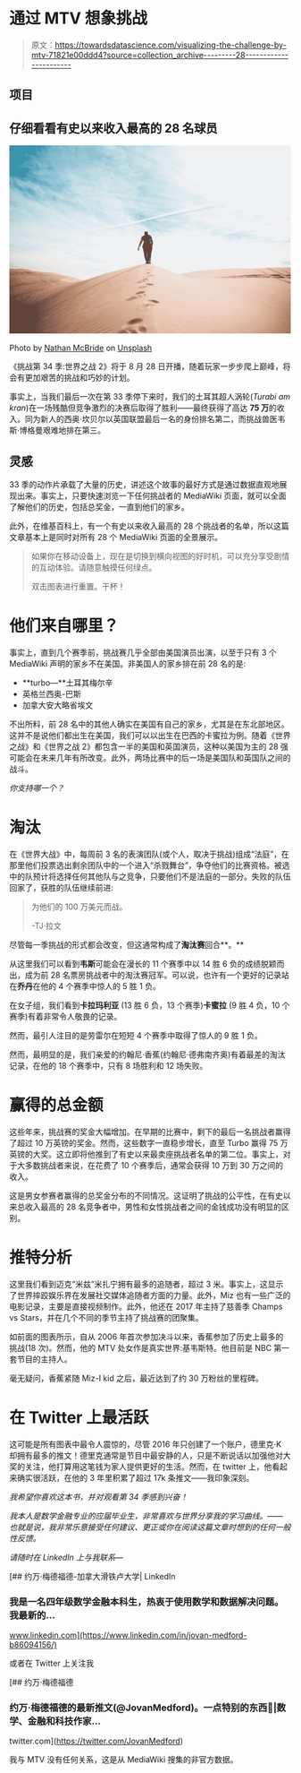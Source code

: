 # 通过 MTV 想象挑战

> 原文：<https://towardsdatascience.com/visualizing-the-challenge-by-mtv-71821e00ddd4?source=collection_archive---------28----------------------->

## 项目

## 仔细看看有史以来收入最高的 28 名球员

![](img/717296a10856cbf72bfec5a61c795e8a.png)

Photo by [Nathan McBride](https://unsplash.com/@nathan_mcb?utm_source=unsplash&utm_medium=referral&utm_content=creditCopyText) on [Unsplash](https://unsplash.com/search/photos/desert?utm_source=unsplash&utm_medium=referral&utm_content=creditCopyText)

《挑战第 34 季:世界之战 2》将于 8 月 28 日开播，随着玩家一步步爬上巅峰，将会有更加艰苦的挑战和巧妙的计划。

事实上，当我们最后一次在第 33 季停下来时，我们的土耳其超人涡轮(*Turabi am kran*)在一场残酷但竞争激烈的决赛后取得了胜利——最终获得了高达 **75 万**的收入。同为新人的西奥·坎贝尔以英国联盟最后一名的身份排名第二，而挑战兽医韦斯·博格曼艰难地排在第三。

## 灵感

33 季的动作片承载了大量的历史，讲述这个故事的最好方式是通过数据直观地展现出来。事实上，只要快速浏览一下任何挑战者的 MediaWiki 页面，就可以全面了解他们的历史，包括总奖金，一直到他们的家乡。

此外，在维基百科上，有一个有史以来收入最高的 28 个挑战者的名单，所以这篇文章基本上是同时对所有 28 个 MediaWiki 页面的全景展示。

> 如果你在移动设备上，现在是切换到横向视图的好时机，可以充分享受剧情的互动体验。请随意触摸任何绿点。
> 
> 双击图表进行重置。干杯！

# 他们来自哪里？

事实上，直到几个赛季前，挑战赛几乎全部由美国演员出演，以至于只有 3 个 MediaWiki 声明的家乡不在美国。非美国人的家乡排在前 28 名的是:

*   **turbo—**土耳其梅尔辛
*   英格兰西奥-巴斯
*   加拿大安大略省埃文

不出所料，前 28 名中的其他人确实在美国有自己的家乡，尤其是在东北部地区。这并不是说他们都出生在美国，我们可以以出生在巴西的卡蜜拉为例。随着《世界之战》和《世界之战 2》都包含一半的美国和英国演员，这种以美国为主的 28 强可能会在未来几年有所改变。此外，两场比赛中的后一场是美国队和英国队之间的战斗。

*你支持哪一个？*

# 淘汰

在《世界大战》中，每周前 3 名的表演团队(或个人，取决于挑战)组成“法庭”，在那里他们投票选出剩余团队中的一个进入“杀戮舞台”，争夺他们的比赛资格。被选中的队预计将选择任何其他队与之竞争，只要他们不是法庭的一部分。失败的队伍回家了，获胜的队伍继续前进:

> 为他们的 100 万美元而战。
> 
> -TJ·拉文

尽管每一季挑战的形式都会改变，但这通常构成了**淘汰赛**回合**。**

从这里我们可以看到**韦斯**可能会在漫长的 11 个赛季中以 14 胜 6 负的成绩脱颖而出，成为前 28 名票房挑战者中的淘汰赛冠军。可以说，也许有一个更好的记录站在**乔丹**在他的 4 个赛季中惊人的 5 胜 1 负。

在女子组，我们看到**卡拉玛利亚** (13 胜 6 负，13 个赛季)**卡蜜拉** (9 胜 4 负，10 个赛季)有着非常令人敬畏的记录。

然而，最引人注目的是劳雷尔在短短 4 个赛季中取得了惊人的 9 胜 1 负。

然而，最明显的是，我们亲爱的约翰尼·香蕉(约翰尼·德弗南齐奥)有着最差的淘汰记录，在他的 18 个赛季中，只有 8 场胜利和 12 场失败。

# 赢得的总金额

这些年来，挑战赛的奖金大幅增加。在早期的比赛中，剩下的最后一名挑战者赢得了超过 10 万英镑的奖金。然而，这些数字一直稳步增长，直至 Turbo 赢得 75 万英镑的大奖。这立即将他推到了有史以来最卖座挑战者名单的第二位。事实上，对于大多数挑战者来说，在花费了 10 个赛季后，通常会获得 10 万到 30 万之间的收入。

这是男女参赛者赢得的总奖金分布的不同情况。这证明了挑战的公平性，在有史以来总收入最高的 28 名竞争者中，男性和女性挑战者之间的金钱成功没有明显的区别。

# 推特分析

这里我们看到迈克“米兹”米扎宁拥有最多的追随者，超过 3 米。事实上，这显示了世界摔跤娱乐界在发展社交媒体追随者方面的力量。此外，Miz 也有一些广泛的电影记录，主要是直接视频制作。此外，他还在 2017 年主持了慈善季 Champs vs Stars，并在几个不同的季节主持了挑战赛的团聚集。

如前面的图表所示，自从 2006 年首次参加决斗以来，香蕉参加了历史上最多的挑战(18 次)。然而，他的 MTV 处女作是真实世界:基韦斯特。他目前是 NBC 第一套节目的主持人。

毫无疑问，香蕉紧随 Miz-I kid 之后，最近达到了约 30 万粉丝的里程碑。

# 在 Twitter 上最活跃

这可能是所有图表中最令人震惊的，尽管 2016 年只创建了一个账户，德里克·K 却拥有最多的推文！德里克通常是节目中最安静的人，只是不断说话以加强他对大奖的关注，他打算用这笔钱为家人提供更好的生活。然而，在 twitter 上，他看起来确实很活跃，在他的 3 年里积累了超过 17k 条推文——我印象深刻。

*我希望你喜欢这本书，并对观看第 34 季感到兴奋！*

*我本人是数学金融专业的应届毕业生，非常喜欢与世界分享我的学习曲线。——也就是说，我非常乐意接受任何建议、更正或你在阅读这篇文章时想到的任何一般性反馈。*

*请随时在 LinkedIn 上与我联系—*

 [## 约万·梅德福德-加拿大滑铁卢大学| LinkedIn

### 我是一名四年级数学金融本科生，热衷于使用数学和数据解决问题。我最新的…

www.linkedin.com](https://www.linkedin.com/in/jovan-medford-b86094156/) 

或者在 Twitter 上关注我

[](https://twitter.com/JovanMedford) [## 约万·梅德福德

### 约万·梅德福德的最新推文(@JovanMedford)。一点特别的东西🤯|数学、金融和科技作家…

twitter.com](https://twitter.com/JovanMedford) 

我与 MTV 没有任何关系，这是从 MediaWiki 搜集的非官方数据。
